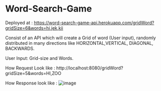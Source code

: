 # Word-Search-Game 

Deployed at : https://word-search-game-api.herokuapp.com/gridWord?gridSize=6&words=hi,jek,kii

Consist of an API which will create a Grid of word (User input), randomly distributed in many directions like HORIZONTAL,VERTICAL, DIAGONAL, BACKWARDS. 

User Input: Grid-size and Words.

How Request Look like : http://localhost:8080/gridWord?gridSize=5&words=HI,ZOO

How Response look like : ![image](https://user-images.githubusercontent.com/62616068/121726375-16586200-cb08-11eb-955a-5cec29626c5e.png)



